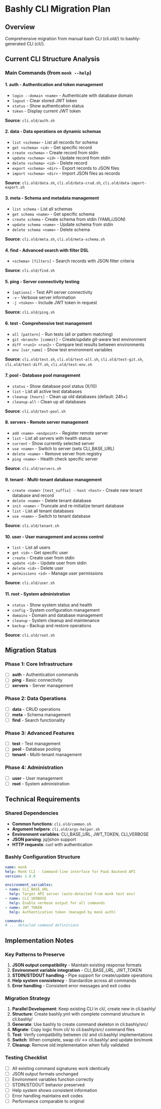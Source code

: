 # Bashly CLI Migration Plan

## Overview
Comprehensive migration from manual bash CLI (cli.old/) to bashly-generated CLI (cli/).

## Current CLI Structure Analysis

### Main Commands (from `monk --help`)

#### 1. **auth** - Authentication and token management
- `login --domain <name>` - Authenticate with database domain
- `logout` - Clear stored JWT token  
- `status` - Show authentication status
- `token` - Display current JWT token

**Source**: `cli.old/auth.sh`

#### 2. **data** - Data operations on dynamic schemas
- `list <schema>` - List all records for schema
- `get <schema> <id>` - Get specific record
- `create <schema>` - Create record from stdin
- `update <schema> <id>` - Update record from stdin
- `delete <schema> <id>` - Delete record
- `export <schema> <dir>` - Export records to JSON files
- `import <schema> <dir>` - Import JSON files as records

**Source**: `cli.old/data.sh`, `cli.old/data-crud.sh`, `cli.old/data-import-export.sh`

#### 3. **meta** - Schema and metadata management
- `list schema` - List all schemas
- `get schema <name>` - Get specific schema
- `create schema` - Create schema from stdin (YAML/JSON)
- `update schema <name>` - Update schema from stdin
- `delete schema <name>` - Delete schema

**Source**: `cli.old/meta.sh`, `cli.old/meta-schema.sh`

#### 4. **find** - Advanced search with filter DSL
- `<schema> [filters]` - Search records with JSON filter criteria

**Source**: `cli.old/find.sh`

#### 5. **ping** - Server connectivity testing
- `[options]` - Test API server connectivity
- `-v` - Verbose server information
- `-j <token>` - Include JWT token in request

**Source**: `cli.old/ping.sh`

#### 6. **test** - Comprehensive test management
- `all [pattern]` - Run tests (all or pattern matching)
- `git <branch> [commit]` - Create/update git-aware test environment
- `diff <run1> <run2>` - Compare test results between environments
- `env [var_name]` - Show test environment variables

**Source**: `cli.old/test.sh`, `cli.old/test-all.sh`, `cli.old/test-git.sh`, `cli.old/test-diff.sh`, `cli.old/test-env.sh`

#### 7. **pool** - Database pool management
- `status` - Show database pool status (X/10)
- `list` - List all active test databases
- `cleanup [hours]` - Clean up old databases (default: 24h+)
- `cleanup-all` - Clean up all databases

**Source**: `cli.old/test-pool.sh`

#### 8. **servers** - Remote server management
- `add <name> <endpoint>` - Register remote server
- `list` - List all servers with health status
- `current` - Show currently selected server
- `use <name>` - Switch to server (sets CLI_BASE_URL)
- `delete <name>` - Remove server from registry
- `ping <name>` - Health check specific server

**Source**: `cli.old/servers.sh`

#### 9. **tenant** - Multi-tenant database management
- `create <name> [test_suffix] --host <host>` - Create new tenant database and record
- `delete <name>` - Delete tenant database
- `init <name>` - Truncate and re-initialize tenant database
- `list` - List all tenant databases
- `use <name>` - Switch to tenant database

**Source**: `cli.old/tenant.sh`

#### 10. **user** - User management and access control
- `list` - List all users
- `get <id>` - Get specific user
- `create` - Create user from stdin
- `update <id>` - Update user from stdin
- `delete <id>` - Delete user
- `permissions <id>` - Manage user permissions

**Source**: `cli.old/user.sh`

#### 11. **root** - System administration
- `status` - Show system status and health
- `config` - System configuration management
- `domains` - Domain and database management
- `cleanup` - System cleanup and maintenance
- `backup` - Backup and restore operations

**Source**: `cli.old/root.sh`

## Migration Status

### Phase 1: Core Infrastructure
- [ ] **auth** - Authentication commands
- [ ] **ping** - Basic connectivity
- [ ] **servers** - Server management

### Phase 2: Data Operations
- [ ] **data** - CRUD operations
- [ ] **meta** - Schema management
- [ ] **find** - Search functionality

### Phase 3: Advanced Features
- [ ] **test** - Test management
- [ ] **pool** - Database pooling
- [ ] **tenant** - Multi-tenant management

### Phase 4: Administration
- [ ] **user** - User management
- [ ] **root** - System administration

## Technical Requirements

### Shared Dependencies
- **Common functions**: `cli.old/common.sh`
- **Argument helpers**: `cli.old/args-helper.sh`
- **Environment variables**: CLI_BASE_URL, JWT_TOKEN, CLI_VERBOSE
- **JSON parsing**: jq/jshon support
- **HTTP requests**: curl with authentication

### Bashly Configuration Structure
```yaml
name: monk
help: Monk CLI - Command-line interface for PaaS Backend API
version: 1.0.0

environment_variables:
- name: CLI_BASE_URL
  help: Target API server (auto-detected from monk test env)
- name: CLI_VERBOSE
  help: Enable verbose output for all commands
- name: JWT_TOKEN
  help: Authentication token (managed by monk auth)

commands:
# ... detailed command definitions
```

## Implementation Notes

### Key Patterns to Preserve
1. **JSON output compatibility** - Maintain existing response formats
2. **Environment variable integration** - CLI_BASE_URL, JWT_TOKEN
3. **STDIN/STDOUT handling** - Pipe support for create/update operations
4. **Help system consistency** - Standardize across all commands
5. **Error handling** - Consistent error messages and exit codes

### Migration Strategy
1. **Parallel Development**: Keep existing CLI in cli/, create new in cli.bashly/
2. **Structure**: Create bashly.yml with complete command structure in cli.bashly/
3. **Generate**: Use bashly to create command skeleton in cli.bashly/src/
4. **Migrate**: Copy logic from cli/ to cli.bashly/src/ command files
5. **Test**: Verify compatibility between cli/ and cli.bashly/ implementations
6. **Switch**: When complete, swap cli/ ↔ cli.bashly/ and update bin/monk
7. **Cleanup**: Remove old implementation when fully validated

### Testing Checklist
- [ ] All existing command signatures work identically
- [ ] JSON output formats unchanged
- [ ] Environment variables function correctly
- [ ] STDIN/STDOUT behavior preserved
- [ ] Help system shows consistent information
- [ ] Error handling maintains exit codes
- [ ] Performance comparable to original